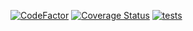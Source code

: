 [![CodeFactor](https://www.codefactor.io/repository/github/techmmunity/discord-bot-bity-v2/badge)](https://www.codefactor.io/repository/github/techmmunity/discord-bot-bity-v2)
[![Coverage Status](https://coveralls.io/repos/github/techmmunity/discord-bot-bity-v2/badge.svg?branch=master)](https://coveralls.io/github/techmmunity/discord-bot-bity-v2?branch=master)
[![tests](https://github.com/techmmunity/discord-bot-bity-v2/actions/workflows/tests.yml/badge.svg)](https://github.com/techmmunity/discord-bot-bity-v2/actions/workflows/tests.yml)
